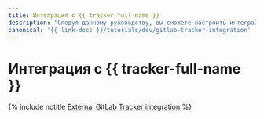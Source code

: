 ```yaml
---
title: Интеграция с {{ tracker-full-name }}
description: 'Следуя данному руководству, вы сможете настроить интеграцию с {{ tracker-name }}. '
canonical: '{{ link-docs }}/tutorials/dev/gitlab-tracker-integration'
---
```


# Интеграция с {{ tracker-full-name }}


{% include notitle [External GitLab Tracker integration ](../../_tutorials/dev/external-gitlab-tracker-integration.md) %}

